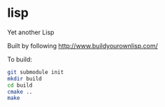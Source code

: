 lisp
====

Yet another Lisp

Built by following http://www.buildyourownlisp.com/

To build:

```bash
git submodule init
mkdir build
cd build
cmake ..
make
```
